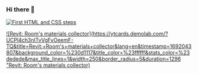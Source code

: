 ### Hi there 👋

[![First HTML and CSS steps](https://ytcards.demolab.com/?UCPl4ch3nITvVgFvOeemF-TQ&title=First+HTML+and+CSS+steps&lang=en&timestamp=1692043807&background_color=%230d1117&title_color=%23ffffff&stats_color=%23dedede&max_title_lines=1&width=250&border_radius=5&duration=1296 "First HTML and CSS steps")](https://www.youtube.com/watch?v=1tbb4JUSlA0)

[![Revit: Room's materials collector](https://ytcards.demolab.com/?UCPl4ch3nITvVgFvOeemF-TQ&title=Revit:+Room's+materials+collector&lang=en&timestamp=1692043807&background_color=%230d1117&title_color=%23ffffff&stats_color=%23dedede&max_title_lines=1&width=250&border_radius=5&duration=1296 "Revit: Room's materials collector)](https://www.youtube.com/watch?v=HQAaqaAwAYo&t=19s)

<!--
**AnnaAntonovna/AnnaAntonovna** is a ✨ _special_ ✨ repository because its `README.md` (this file) appears on your GitHub profile.

Here are some ideas to get you started:

- 🔭 I’m currently working on ...
- 🌱 I’m currently learning ...
- 👯 I’m looking to collaborate on ...
- 🤔 I’m looking for help with ...
- 💬 Ask me about ...
- 📫 How to reach me: ...
- 😄 Pronouns: ...
- ⚡ Fun fact: ...
-->
